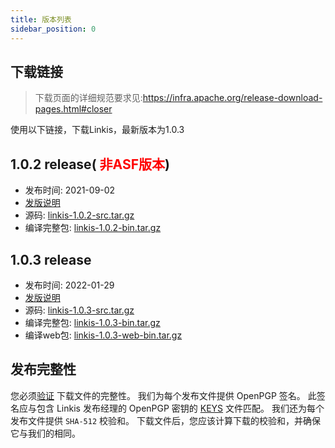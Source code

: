 ```yaml
---
title: 版本列表
sidebar_position: 0
--- 
```

## 下载链接
>下载页面的详细规范要求见:https://infra.apache.org/release-download-pages.html#closer

使用以下链接，下载Linkis，最新版本为1.0.3

## 1.0.2 release(<font color='red'> 非ASF版本</font>)
- 发布时间: 2021-09-02
- [发版说明](release-1.0.2.md)
- 源码: [linkis-1.0.2-src.tar.gz](https://github.com/apache/incubator-linkis/archive/refs/tags/1.0.2.tar.gz)
- 编译完整包: [linkis-1.0.2-bin.tar.gz](https://osp-1257653870.cos.ap-guangzhou.myqcloud.com/WeDatasphere/Linkis/1.0.2/wedatasphere-linkis-1.0.2-combined-package-dist.tar.gz)


## 1.0.3 release
- 发布时间: 2022-01-29
- [发版说明](release-1.0.3.md)
- 源码: [linkis-1.0.3-src.tar.gz](https://www.apache.org/dyn/closer.lua/incubator/linkis/release-1.0.3/apache-linkis-1.0.3-incubating-src.tar.gz)
- 编译完整包: [linkis-1.0.3-bin.tar.gz](https://www.apache.org/dyn/closer.lua/incubator/linkis/release-1.0.3/apache-linkis-1.0.3-incubating-bin.tar.gz)
- 编译web包: [linkis-1.0.3-web-bin.tar.gz](https://www.apache.org/dyn/closer.lua/incubator/linkis/release-1.0.3/apache-linkis-1.0.3-incubating-web-bin.tar.gz)

## 发布完整性
您必须[验证](https://www.apache.org/info/verification.html) 下载文件的完整性。 我们为每个发布文件提供 OpenPGP 签名。 此签名应与包含 Linkis 发布经理的 OpenPGP 密钥的 [KEYS](https://downloads.apache.org/incubator/linkis/KEYS) 文件匹配。 我们还为每个发布文件提供 <code>SHA-512</code> 校验和。 下载文件后，您应该计算下载的校验和，并确保它与我们的相同。
